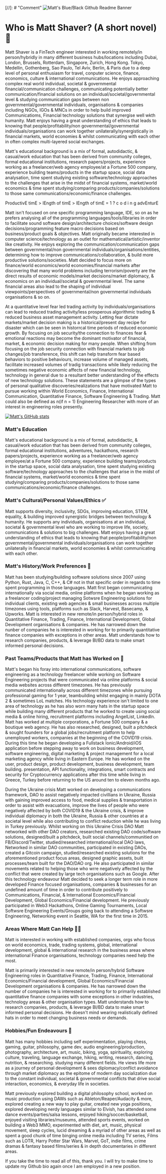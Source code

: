 [//]: # "Comment" ![Matt's Blue/Black Github Readme Banner](https://pasteboard.co/VSDZUs0FwfnS.png "Matt's Github Banner")

# Who is Matt Shaver? (A short novel)🤵 

Matt Shaver is a FinTech engineer interested in working remotely/in person/hybridly in many different business hubs/locations including Dubai, London, Brussels, Rotterdam, Singapore, Zurich, Hong Kong. Tokyo, Medellin, Gothenberg, Sao Paulo, Tel Aviv, Berlin, & Paris due to a deep level of personal enthusiasm for travel, conputer science, finance, economics, culture & international communications. He enjoys approaching complex real world individual, societal & governmental financial/communication challenges, communicating potentially better communication/financial solutions on an individual/societal/governmental level & studying communication gaps between non governmental/governmental individuals, organisations & companies including NGOs, IGOs & MNCs in order to help build improved Communicatioms, Financial technology solutions that synergise well wkth humanity. Matt enjoys having a great understanding of ethics that leads to knowing that people/profitability/non governmental/governmental individuals/organisations can work together unilaterally/synergistically in financial markets, world economies & whilst communicating with each other in often complex multi-layered social exchanges. 

Matt's educational background is a mix of formal, autodidactic, & casual/work education that has been derived from community colleges, formal educational institutions, research papers/projects, experience working as a freelancer/web agency employee/at a Fortune 500 company, experience building teams/products in the startup space, social data analysation, time spent studying existing software/technology approaches to the challenges that arise in the midst of financial systems, market/world economics & time spent studying/comparing products/companies/solutions to those same communications/economic/finance challenges. 

ProductivE timE > lEngth of timE > lEngth of timE = 1 ? c o d i n g advEnturE

Matt isn't focused on one specific programming language, IDE, so on as he prefers analysing all of the programming languages/tools/libraries in order to facilitate sound software design/architecture choices/software design decisions/programming feature macro decisions based on business/product goals & objectives. Matt originally became interested in computer science/technology as an outlet for mathematical/artistic/inventor like creativity. He enjoys exploring the communication/communication gaps between governmental/non governmental individuals/organisations/entities, determining how to improve communications/collaboration, & build more productive solutions/societies. Matt decided to focus more on finance/world economics/world economies/financial markets after discovering that many world problems including terrorism/poverty are the direct results of economic models/market decisions/market diplomacy, & economics on an individual/societal & governmental level. The same financial areas also lead to the shaping of individual viewpoints/perspectives of governmental/non governmental individuals organisations & so on. 

At a quantitative level fear led trading activity by individuals/organisations can lead to reduced trading activity/less prosperous algorithmic trading & reduced business asset management activity. Letting fear dictate markets/market decision making is a historical/present day recipe for disaster which can be seen in historrcal time periods of reduced economic growth. By focusing on job security/the connection to finances fear & emotional reactions may become the dominant motivator of financial, market, & economic decision making for many people. When shifting from focusing on the job security connection with financial markets to job changes/job transference, this shift can help transform fear based behaviors to positive behaviours, increase volume of managed assets, facilitate increased volumes of tradig transactions while likely reducing the sometimes negative economic affects of new financial technology, technology in general due to a resultant better understanding of the effects of new technology solutions. These statements are a glimpse of the types of personal qualitative discoveries/realizations that have motivated Matt to pursue working within World Economics, Finance, International Communication, Quantitative Finance, Software Engineering & Trading. Matt could also be defined as n(if n = 1) Engineering Researcher with more of an interest in engineering roles presently.

[![Matt's GitHub stats](https://github-readme-stats.vercel.app/api?username=thinkinginbinary)](https://github.com/anuraghazra/github-readme-stats)

### Matt's Education 

Matt's educational background is a mix of formal, autodidactic, & casual/work education that has been derived from community colleges, formal educational institutions, adventures, hackathons, research papers/projects, experience working as a freelancer/web agency employee/at a Fortune 500 company, experience building teams/products in the startup space, social data analysation, time spent studying existing software/technology approaches to the challenges that arise in the midst of financial systems, market/world economics & time spent studying/comparing products/companies/solutions to those same communications/economic/finance challenges.

### Matt's Cultural/Personal Values/Ethics ✅ 

Matt supports diversity, inclusivity, SDGs, improving education, STEM, equality, & building improved synergistic bridges between technology & humanity. He supports any individuals, organisations at an individual, societal & governmental level who are working to improve life, society, communications & solutions to big challenges. Matt enjoys having a great understanding of ethics that leads to knowing that people/profitability/non governmental/governmental individuals/organisations can work together unilaterally in financial markets, world economies & whilst communicating with each other. 

### Matt's History/Work Preferences 🌆 

Matt has been studying/building software solutions since 2007 using Python, Rust, Java, C, C++, & C# not in that specific order in regards to time spent programming in those languages. Matt first began communicating internationally via social media, online platforms when he began working as a freelancer coding/project managing Sotwsre Engineering solutions for individual clients, existing web agencies & small businesses across multiple timezones using tools, platforms such as Slack, Harvest, Basecamp, & Upworks. Matt is interested in new remote/in person/hybrid roles in Quantitative Finance, Trading, Finance, International Development, Global Development organisations & companies. He has narrowed down the nunber of companies he is interested in working for to primarily quantitative finance companies with exceptions in other areas. Matt understands how to research companies, products, & leverage BI/BD data to make smart informed personal decisions. 

### Past Teams/Products that Matt has Worked on 🌆 

Matt's began his foray into international communications, software engineering as a technology freelancer while working on Software Engineering projects that were communicated via online platforms & social media websites across different timezones. He has previously communicated internationally across different timezones while pursuing professional gaming for 1 year, teambuilding whilst engaging in mainly DOTA 2 & sometimes LoL matches. His technology experience isn't limited to one area of technology as he has also worn many hats in the startup space while building many different products that he worked to create using social media & online hiring, recruitment platforms including AngelList, LinkedIn. Matt has worked at multiple corporations, a Fortune 500 company & a boutique web agency. He has also researched, designed, built a pitchdeck & sought founders for a global jobs/recruitment platform to help unemployed workers, companies at the beginning of the COVID19 crisis. During this time he began developing a Fullstack Ionic/Android/iOS application before stepping away to work on business development, software engineering, digital marketing & project management for a local marketing agency while living in Eastern Europe. He has worked on the user, product design, product development, business development, team building. presentation, API functionality, integrations, smart contracts and security for Cryptocurrency applications after this time while living in Greece, Turkey before returning to the US around ten to eleven months ago.

During the Ukraine crisis Matt worked on developing a communications framework, DAO to assist negatively impacted civillians in Ukraine, Russia with gaining improved access to food, medical supplies & transportation in order to assist with evacuations, improve the lives of people who were negatively affected by both COVID19 & the Ukraine crisis, & improve individual diplomacy in both the Ukraine, Russia & other countries at a societal level while also contributing to conflict reduction while he was living in Turkey previously. Whilst working on this Ukraine Crisis DAO Matt networked with other DAO creators, researched existing DAO code/software solutions, designed/built a pitchdeck, built social channels/communitied on FB/Discord/Twitter, studied/researched international/local DAO laws, Networked in similar DAO communities, participated in existing DAOs, created a Gitcoin campaign, studied/researched existing solutions for the aforementioned product focus areas, designed graphic assets, built processes/team built for the DAO/DAO org.  He also participated in similar movements related to helping those who wrre negatively affected by the conflict that were created by large tech organisations such as Google. After this technology endeavour Matt decided to seek a longer term role in more developed Finance focused organisations, companies & businesses for an undefined amount of time in order to contribute positively to Communications, Financial, & International Economics/Financial Development, Global Economics/Financial development. He previously participated in Web3 Hackathons, Online Gaming Tournaments, Local Softwsre Engineering Events/Groups going back to attending a Softwsre Engineering, Networking event in Seattle, WA for the first time in 2015.

### Areas Where Matt Can Help 👨‍💻

Matt is interested in working with established companies, orgs who focus on world economics, trade, trading systems, global, international development, global & international research in the business areas where international Finance organisations, technology companies need help the most. 

Matt is primarily interested in new remote/in person/hybrid Software Engineering roles in Quantitative Finance, Trading, Finance, International Economics/Financial development, Global Economics/Financial Development organisations & companies. He has narrowed down the number of companies he is interested in working for to primarily established quantitative finance companies with some exceptions in other industries, technology areas & other organisation types. Matt understands how to research companies, products, & leverage BI/BD data to make smart informed personal decisions. He doesn't mind wearing realistically defined hats in order to meet changing business needs or demands. 

### Hobbies/Fun Endeavours 🎨 

Matt has many hobbies including self experimentation, playing chess, gaming, guitar, philosophy, game dev, audio engineering/production, photography, architecture, art, music, biking, yoga, spirituality, exploring culture, traveling, language exchange, hiking, writing, research, dancing, nutrition, & researching. studying many different fields. He views life more as a journey of personal development & sees diplomacy/conflict avoidance through market diplomacy as the epitome of modern day socialization due to the constant individual, societal & governmental conflicts that drive social interaction, economics, & everyday life in societies. 

Matt previously explored building a digital philosophy school, worked on music production using DAWs such as Ableton/Reaper/Audacity & more, explored creating a new way to play guitar, created new yoga positions, explored developing nerdy languages similar to Elvish, has attended some dance events/parties/salsa lessons, enjoyed hiking/soccer/basketball, enjoyed visiting libraries/museums, attended sports events, worked on building a Web3 MMO, experimented with diet, art, music, physical movement, sleep cycles, lucid dreaming & a myriad of other areas as well as spent a good chunk of time binging online media including TV series, Films such as LOTR, Harry Potter Star Wars, Marvel, GoT, indie films, crime dramas & fantasy based films/series & in depth documentaries in different areas. 

If you take the time to read all of this, thank you. I will try to make time to update my Github bio again once I am employed in a new position.

<!--
**thinkinginbinary/thinkinginbinary** is a ✨ _special_ ✨ repository because its `README.md` (this file) appears on your GitHub profile.

Here are some ideas to get you started:

- 🔭 I’m currently working on ...
- 🌱 I’m currently learning ...
- 👯 I’m looking to collaborate on ...
- 🤔 I’m looking for help with ...
- 💬 Ask me about ...
- 📫 How to reach me: ...
- 😄 Pronouns: ...
- ⚡ Fun fact: ...
-->
